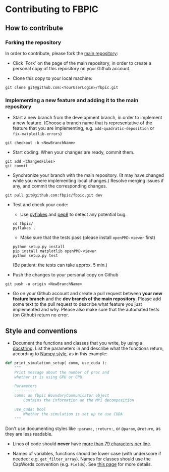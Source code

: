 # Contributing to FBPIC

## How to contribute

### Forking the repository

In order to contribute, please fork the [main repository](https://github.com/fbpic/fbpic):

- Click 'Fork' on the page of the main repository, in order to create a personal copy of this repository on your Github account.

- Clone this copy to your local machine:
```
git clone git@github.com:<YourUserLogin>/fbpic.git
```

### Implementing a new feature and adding it to the main repository

- Start a new branch from the development branch, in order to
implement a new feature. (Choose a branch name that is representative of the
feature that you are implementing, e.g. `add-quadratic-deposition` or
`fix-matplotlib-errors`)
```
git checkout -b <NewBranchName>
```

- Start coding. When your changes are ready, commit them.
```
git add <ChangedFiles>
git commit
```

- Synchronize your branch with the main repository. (It may have
  changed while you where implementing local changes.) Resolve merging
  issues if any, and commit the corresponding changes.
```
git pull git@github.com:fbpic/fbpic.git dev
```

- Test and check your code:
  - Use [pyflakes](https://pypi.python.org/pypi/pyflakes) and
[pep8](https://pypi.python.org/pypi/pep8) to detect any potential bug.
  ```
  cd fbpic/
  pyflakes .
  ```
  - Make sure that the tests pass (please install `openPMD-viewer` first)
  ```
  python setup.py install
  pip install matplotlib openPMD-viewer
  python setup.py test
  ```
  (Be patient: the tests can take approx. 5 min.)

- Push the changes to your personal copy on Github
```
git push -u origin <NewBranchName>
```

- Go on your Github account and create a pull request between **your
  new feature branch** and the **dev branch of the main
  repository**. Please add some text to the pull request to describe
  what feature you just implemented and why. Please also make sure that
  the automated tests (on Github) return no error.

## Style and conventions

- Document the functions and classes that you write, by using a
  [docstring](https://www.python.org/dev/peps/pep-0257/). List the
  parameters in and describe what the functions return, according to
  [Numpy style](https://github.com/numpy/numpy/blob/main/doc/HOWTO_DOCUMENT.rst.txt),  as in this example:

```python
def print_simulation_setup( comm, use_cuda ):
    """
    Print message about the number of proc and
    whether it is using GPU or CPU.

    Parameters
    ----------
    comm: an fbpic BoundaryCommunicator object
        Contains the information on the MPI decomposition

    use_cuda: bool
        Whether the simulation is set up to use CUDA
    """
```
Don't use documenting styles like `:param:`, `:return:`, or
`@param`, `@return`, as they are less readable.


- Lines of code should **never** have [more than 79 characters per line](https://www.python.org/dev/peps/pep-0008/#maximum-line-length).

- Names of variables, functions should be lower case (with underscore
  if needed: e.g. `get_filter_array`). Names for classes should use the
  CapWords convention (e.g. `Fields`). See [this page](https://www.python.org/dev/peps/pep-0008/#prescriptive-naming-conventions) for more details.
